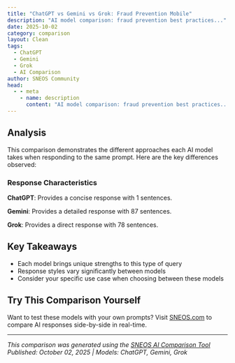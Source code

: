 ```yaml
---
title: "ChatGPT vs Gemini vs Grok: Fraud Prevention Mobile"
description: "AI model comparison: fraud prevention best practices..."
date: 2025-10-02
category: comparison
layout: Clean
tags:
  - ChatGPT
  - Gemini
  - Grok
  - AI Comparison
author: SNEOS Community
head:
  - - meta
    - name: description
      content: "AI model comparison: fraud prevention best practices..."
---
```


<ChatComparison
  title="ChatGPT vs Gemini vs Grok: Fraud Prevention Mobile"
  prompt="fraud prevention best practices"
  :responses='{
    "ChatGPT": "Error calling OpenAI API.",
    "Gemini": "## Fraud Prevention Best Practices: A Comprehensive Guide\n\nFraud prevention is an ongoing process that requires vigilance, a multi-layered approach, and adaptation to evolving threats. Here\u0027s a comprehensive guide covering best practices across various areas:\n\n**I. Organizational Culture \u0026 Governance:**\n\n*   **Tone at the Top:**\n    *   **Ethical Leadership:** Leaders must champion ethical behavior and demonstrate zero tolerance for fraud.\n    *   **Code of Conduct:** Establish a clear and comprehensive code of conduct outlining acceptable behavior and the consequences of fraud.  Make it easily accessible and consistently enforced.\n*   **Risk Assessments:**\n    *   **Regular Assessments:** Conduct regular fraud risk assessments to identify vulnerabilities and prioritize mitigation efforts.  Consider both internal and external risks.\n    *   **Scenario Planning:** Develop and test fraud scenarios to prepare for potential attacks and evaluate the effectiveness of existing controls.\n*   **Anti-Fraud Program:**\n    *   **Dedicated Team/Individual:** Assign responsibility for fraud prevention and detection to a specific team or individual with the necessary expertise and authority.\n    *   **Defined Policies and Procedures:** Establish clear policies and procedures for preventing, detecting, reporting, and investigating fraud.\n    *   **Training and Awareness:** Provide ongoing training to employees at all levels on fraud awareness, detection techniques, and reporting procedures. Make it specific to their roles.\n\n**II. Internal Controls:**\n\n*   **Segregation of Duties:** Separate key responsibilities (authorization, custody, record-keeping, reconciliation) to prevent any single individual from controlling an entire process.\n*   **Authorization Limits:**  Establish clear authorization limits for financial transactions and other critical activities. Require multiple levels of approval for high-value transactions.\n*   **Physical Security:** Protect physical assets and sensitive information through appropriate security measures, such as access controls, surveillance systems, and secure storage.\n*   **Information Security:** Implement strong information security measures to protect data from unauthorized access, use, disclosure, disruption, modification, or destruction. (See section IV for more details)\n*   **Regular Audits:** Conduct regular internal and external audits to assess the effectiveness of internal controls and identify potential weaknesses.\n*   **Reconciliations:** Regularly reconcile accounts, transactions, and inventory to detect discrepancies and potential fraud.\n*   **Data Analytics:**  Implement data analytics techniques to identify unusual patterns, outliers, and suspicious activities that may indicate fraud.\n*   **Vendor Due Diligence:**  Conduct thorough due diligence on vendors before engaging in business relationships to assess their integrity and financial stability.\n*   **Whistleblower Program:**  Establish a confidential and anonymous whistleblower program to encourage employees to report suspected fraud without fear of retaliation.  Promote it and ensure reports are properly investigated.\n\n**III. Financial Controls:**\n\n*   **Invoice Processing:**\n    *   **Verification:** Verify all invoices against purchase orders and receiving reports before payment.\n    *   **Duplicate Payment Prevention:** Implement controls to prevent duplicate payments.\n    *   **Vendor Master File Maintenance:** Regularly review and update the vendor master file to prevent fraudulent vendors.\n*   **Expense Reimbursements:**\n    *   **Clear Policies:**  Establish clear and well-enforced expense reimbursement policies.\n    *   **Documentation:**  Require detailed documentation for all expense reimbursements.\n    *   **Review and Approval:**  Implement a robust review and approval process for expense reports.\n*   **Cash Handling:**\n    *   **Secure Cash Handling Procedures:** Establish secure cash handling procedures, including daily reconciliation and secure storage.\n    *   **Limited Access:**  Limit access to cash to authorized personnel.\n    *   **Regular Counts:**  Conduct regular cash counts and reconcile them with records.\n*   **Payroll:**\n    *   **Background Checks:** Conduct thorough background checks on all new hires.\n    *   **Segregation of Duties:**  Separate payroll processing from timekeeping and personnel management.\n    *   **Review and Approval:**  Implement a robust review and approval process for payroll changes.\n    *   **Direct Deposit:**  Encourage direct deposit to minimize the risk of fraudulent checks.\n\n**IV. Information Security:**\n\n*   **Access Controls:**\n    *   **Least Privilege:** Grant users only the minimum level of access necessary to perform their job duties.\n    *   **Strong Passwords:** Enforce strong password policies and require regular password changes.  Implement multi-factor authentication (MFA) wherever possible.\n    *   **Regular Reviews:** Regularly review and update user access rights.\n*   **Network Security:**\n    *   **Firewalls:** Implement and maintain firewalls to protect the network from unauthorized access.\n    *   **Intrusion Detection/Prevention Systems:** Use intrusion detection and prevention systems to monitor network traffic for suspicious activity.\n    *   **VPN:**  Use a Virtual Private Network (VPN) for secure remote access.\n*   **Data Encryption:** Encrypt sensitive data at rest and in transit to protect it from unauthorized access.\n*   **Endpoint Security:**\n    *   **Antivirus/Antimalware:** Install and maintain up-to-date antivirus and antimalware software on all devices.\n    *   **Endpoint Detection and Response (EDR):** Implement EDR solutions to detect and respond to threats on endpoints.\n    *   **Mobile Device Management (MDM):** Use MDM to manage and secure mobile devices that access sensitive data.\n*   **Security Awareness Training:**  Provide regular security awareness training to employees to educate them about phishing, malware, and other cybersecurity threats.\n*   **Vulnerability Management:**  Regularly scan for and remediate vulnerabilities in systems and applications.  Use a patching process.\n*   **Incident Response Plan:**  Develop and test an incident response plan to address security breaches and other incidents.\n\n**V.  Detection \u0026 Reporting:**\n\n*   **Monitoring:**  Implement continuous monitoring of key systems and processes to detect suspicious activity.\n*   **Data Analytics:** Leverage data analytics to identify anomalies and patterns that may indicate fraud.\n*   **Whistleblower Program:**  Make sure the whistleblower program is well-publicized and employees understand how to use it and are protected from retaliation.\n*   **Hotlines:**  Establish anonymous reporting hotlines for employees and other stakeholders to report suspected fraud.\n*   **Investigative Procedures:**  Develop clear and consistent investigative procedures for handling fraud allegations.\n*   **Legal Counsel:**  Involve legal counsel in fraud investigations to ensure compliance with legal requirements.\n\n**VI.  Customer-Focused Fraud Prevention:**\n\n*   **Identity Verification:** Implement robust identity verification procedures for new customers and transactions.  Use tools like knowledge-based authentication (KBA), biometric authentication, and document verification.\n*   **Transaction Monitoring:**  Monitor customer transactions for suspicious activity, such as large or unusual transactions, changes in spending patterns, and transactions from high-risk locations.\n*   **Account Takeover Protection:**  Implement measures to protect against account takeover, such as multi-factor authentication, device recognition, and fraud alerts.\n*   **Card-Not-Present Fraud Prevention:**  Use address verification system (AVS), card verification value (CVV), and 3D Secure authentication to prevent card-not-present fraud.\n*   **Customer Communication:**  Communicate regularly with customers about fraud prevention and provide them with tips for protecting themselves.\n*   **Fraud Alerts:**  Provide customers with the option to receive fraud alerts for suspicious transactions.\n\n**VII.  Specific Industry Considerations:**\n\n*   **Healthcare:**  Focus on preventing billing fraud, identity theft, and prescription fraud.\n*   **Retail:**  Focus on preventing point-of-sale fraud, gift card fraud, and return fraud.\n*   **Financial Services:**  Focus on preventing money laundering, wire transfer fraud, and loan fraud.\n*   **Government:**  Focus on preventing procurement fraud, grant fraud, and benefit fraud.\n\n**VIII.  Technology \u0026 Tools:**\n\n*   **Fraud Detection Software:**  Implement fraud detection software to automate the detection of suspicious activity.\n*   **Data Loss Prevention (DLP) Software:** Use DLP software to prevent sensitive data from leaving the organization.\n*   **Security Information and Event Management (SIEM) Systems:** Use SIEM systems to collect and analyze security logs from various sources to detect security incidents.\n*   **Identity and Access Management (IAM) Systems:**  Use IAM systems to manage user identities and access rights.\n*   **Background Check Services:**  Utilize background check services for pre-employment screening and vendor due diligence.\n\n**Key Takeaways:**\n\n*   **Proactive Approach:**  Fraud prevention is most effective when approached proactively, rather than reactively.\n*   **Continuous Improvement:**  Regularly review and update fraud prevention measures to adapt to evolving threats.\n*   **Collaboration:**  Foster collaboration between different departments and stakeholders to create a strong fraud prevention culture.\n*   **Documentation:** Maintain thorough documentation of all fraud prevention policies, procedures, and investigations.\n*   **Seek Expert Advice:** Don\u0027t hesitate to seek expert advice from fraud prevention consultants or cybersecurity professionals.\n\nBy implementing these best practices, organizations can significantly reduce their risk of fraud and protect their assets, reputation, and stakeholders. Remember that a layered approach, combined with employee training and a strong ethical culture, is crucial for effective fraud prevention.\n",
    "Grok": "Fraud prevention is critical for businesses, individuals, and organizations to protect against financial loss, data breaches, and reputational damage. Implementing best practices can help mitigate risks and detect fraudulent activities early. Below are some widely recognized fraud prevention best practices across various domains, including businesses, online transactions, and personal security.\n\n---\n\n### **1. Establish a Strong Internal Control System (For Businesses)**\n- **Segregation of Duties**: Divide responsibilities among different employees to prevent a single individual from having control over all aspects of a financial transaction (e.g., one person handles payments, another reconciles accounts).\n- **Regular Audits**: Conduct internal and external audits to identify discrepancies, irregularities, and potential fraud.\n- **Access Controls**: Limit access to sensitive systems, data, and financial resources to authorized personnel only. Use role-based access control (RBAC) to ensure employees only access what they need for their job.\n- **Approval Processes**: Implement multi-level approval processes for significant transactions, expenditures, or changes to critical data.\n\n---\n\n### **2. Educate and Train Employees**\n- **Fraud Awareness Training**: Educate staff about common fraud schemes (e.g., phishing, invoice fraud, payroll fraud) and how to recognize red flags.\n- **Whistleblower Policies**: Encourage employees to report suspicious activities by providing anonymous reporting channels and protecting whistleblowers from retaliation.\n- **Code of Conduct**: Establish clear ethical guidelines and consequences for fraudulent behavior to deter misconduct.\n\n---\n\n### **3. Implement Robust Cybersecurity Measures**\n- **Strong Authentication**: Use multi-factor authentication (MFA) for accessing accounts, systems, and sensitive data.\n- **Encryption**: Protect sensitive information (e.g., customer data, financial records) during storage and transmission using encryption protocols.\n- **Regular Software Updates**: Keep systems, applications, and antivirus software updated to protect against vulnerabilities and cyber threats.\n- **Firewalls and Intrusion Detection**: Deploy firewalls and intrusion detection systems to monitor and block unauthorized access attempts.\n- **Employee Device Security**: Enforce policies for securing devices (e.g., laptops, mobile phones) used for work, including remote work environments.\n\n---\n\n### **4. Monitor and Detect Suspicious Activity**\n- **Transaction Monitoring**: Use automated systems to flag unusual or high-risk transactions (e.g., large withdrawals, frequent small payments, or transactions outside normal patterns).\n- **Behavioral Analytics**: Leverage AI and machine learning tools to detect anomalies in user behavior that might indicate fraud.\n- **Reconciliation**: Regularly reconcile bank statements, accounts, and inventory to identify discrepancies early.\n- **Red Flag Awareness**: Be alert for signs of fraud, such as unexplained expenses, duplicate payments, or employee resistance to audits.\n\n---\n\n### **5. Strengthen Vendor and Third-Party Oversight**\n- **Due Diligence**: Verify the legitimacy of vendors, suppliers, and partners before engaging in business. Check for fake companies or shell entities.\n- **Contractual Safeguards**: Include anti-fraud clauses and penalties in contracts with third parties.\n- **Invoice Verification**: Match invoices against purchase orders and delivery receipts to prevent payment for fictitious goods or services.\n\n---\n\n### **6. Protect Customer and Personal Data**\n- **Secure Payment Systems**: Use PCI-DSS compliant payment processing systems to safeguard credit card transactions.\n- **Data Minimization**: Collect and store only the data necessary for business operations to reduce exposure in case of a breach.\n- **Customer Education**: Inform customers about phishing scams, secure payment practices, and how to verify legitimate communications from your organization.\n\n---\n\n### **7. Prevent Online and Digital Fraud**\n- **Email Security**: Use tools like SPF, DKIM, and DMARC to prevent email spoofing and phishing attempts.\n- **Website Security**: Secure websites with HTTPS and SSL/TLS certificates to protect user data during online transactions.\n- **Fraud Detection Tools**: Use fraud detection software to identify suspicious activities, such as multiple failed login attempts or unusual IP addresses.\n- **Tokenization**: Replace sensitive data (e.g., credit card numbers) with tokens to reduce the risk of data theft.\n\n---\n\n### **8. Develop a Fraud Response Plan**\n- **Incident Response**: Create a detailed plan for responding to fraud incidents, including steps to contain damage, investigate, and notify affected parties.\n- **Legal Action**: Work with legal counsel to address fraud cases and pursue prosecution or recovery of losses if necessary.\n- **Insurance**: Obtain fraud insurance to mitigate financial losses resulting from fraudulent activities.\n- **Communication**: Have a strategy for communicating with stakeholders (e.g., customers, employees, regulators) in the event of a fraud incident to maintain trust.\n\n---\n\n### **9. Foster a Culture of Transparency and Accountability**\n- **Tone at the Top**: Leadership should model ethical behavior and prioritize fraud prevention.\n- **Open Communication**: Encourage employees to ask questions and report concerns without fear of retaliation.\n- **Performance Monitoring**: Regularly review employee performance and financial activities to detect potential internal fraud.\n\n---\n\n### **10. Stay Updated on Fraud Trends**\n- **Research Emerging Threats**: Keep abreast of new fraud techniques, such as deepfake scams, ransomware, or synthetic identity fraud.\n- **Collaborate with Industry Peers**: Share information about fraud trends and prevention strategies through industry associations or networks.\n- **Regulatory Compliance**: Adhere to relevant laws and regulations (e.g., GDPR, CCPA, AML/KYC) to avoid penalties and reduce fraud risks.\n\n---\n\n### **Specific Best Practices for Individuals**\n- **Protect Personal Information**: Avoid sharing sensitive information (e.g., SSN, bank details) unless absolutely necessary, and only with trusted entities.\n- **Monitor Accounts**: Regularly check bank and credit card statements for unauthorized transactions.\n- **Use Strong Passwords**: Create unique, complex passwords for each account and change them periodically.\n- **Beware of Phishing**: Do not click on suspicious links or provide information in response to unsolicited emails, calls, or texts.\n- **Freeze Credit if Necessary**: If you suspect identity theft, contact credit bureaus to place a freeze on your credit file.\n\n---\n\n### **Conclusion**\nFraud prevention requires a multi-layered approach that combines technology, processes, education, and vigilance. By proactively identifying risks, implementing controls, and fostering a culture of integrity, both individuals and organizations can significantly reduce their exposure to fraud. Regularly review and update fraud prevention strategies to adapt to evolving threats and ensure long-term protection. If you\u0027re in a specific industry or dealing with a particular type of fraud, let me know, and I can provide tailored advice!"
  }'
  published-date="09:44"
/>

## Analysis

This comparison demonstrates the different approaches each AI model takes when responding to the same prompt. Here are the key differences observed:

### Response Characteristics

**ChatGPT**: Provides a concise response with 1 sentences. 

**Gemini**: Provides a detailed response with 87 sentences. 

**Grok**: Provides a direct response with 78 sentences. 

## Key Takeaways

- Each model brings unique strengths to this type of query
- Response styles vary significantly between models
- Consider your specific use case when choosing between these models

## Try This Comparison Yourself

Want to test these models with your own prompts? Visit [SNEOS.com](https://sneos.com) to compare AI responses side-by-side in real-time.

---

*This comparison was generated using the [SNEOS AI Comparison Tool](https://sneos.com)*
*Published: October 02, 2025 | Models: ChatGPT, Gemini, Grok*
